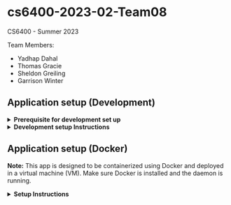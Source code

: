 # cs6400-2023-02-Team08

CS6400 - Summer 2023

Team Members:

- Yadhap Dahal
- Thomas Gracie
- Sheldon Greiling
- Garrison Winter

## Application setup (Development)

<details>
<summary><strong>Prerequisite for development set up</strong></summary>

- **Install Node**
  If you do not have Node installed on your system, please follow this [link](https://nodejs.dev/en/) to download and install it. Node comes with npm, the package manager for Node applications.

- **Install MySQL**
  Ensure that MySQL is installed. You can refer to the [MySQL installation guide](https://dev.mysql.com/doc/mysql-installation-excerpt/5.7/en/) for instructions.

- **Install IDE**
A good IDE can greatly simplify your development process. Try VSCode. You can find the installation guide [here](https://code.visualstudio.com/docs/setup/setup-overview).
</details>

<details>
<summary><strong>Development setup Instructions</strong></summary>

1. **Clone Repo**

2. **Set up environment variables**

   - Set up environment variables for the server:

     - CD into `/web-app`
     - Create a new file called `.env`
     - Copy and paste the content from `.env.sample` to the `.env` file, and update the variables if necessary.

   - Set up environment variables for the client:
     - CD into `/web-app/client`
     - Create a new file called `.env`
     - Copy and paste the content from `/client/.env.sample` to the `.env` file you just created, and update the variables if necessary.

3. **Install Dependencies**

   - Install server dependencies:

     - CD into `/web-app/server`
     - Run `npm install`

   - Install client dependencies:
     - CD into `/web-app/client`
     - Run `npm install`

4. **Run Migration**

   - Ensure that the MySQL service is running.
   - Execute the following command to run migration scripts. The script assumes that the MySQL username is "root," which is the default username.
     - CD into `/web-app/server/migrations`
     - Run `mysql -u root -p < migration_queries.sql`

5. **Run App**

   - Run the server:

     - CD into `/web-app/server`
     - Run `nodemon app.js`
     - You should see "connected to database, server running at port 3001" logged in the terminal.

   - Run the client: - CD into `/web-app/client` - Run `npm start` - You should see "webpack compiled successfully" logged in the terminal, and the app should automatically open in your default browser. - If the browser fails to open, navigate to http://localhost:3000. - You can check the app's health by navigating to http://localhost:3000/health.
   </details>

## Application setup (Docker)

**Note:** This app is designed to be containerized using Docker and deployed in a virtual machine (VM). Make sure Docker is installed and the daemon is running.

<details>
<summary><strong>Setup Instructions</strong></summary>

1. **Clone Repo**

2. **Set up environment variables**

   - Set up environment variables for the server:

     - CD into `/web-app`
     - Create a new file called `.env`
     - Copy and paste the content from `.env.sample` to the `.env` file, and update the variables if necessary.

   - Set up environment variables for the client:
     - CD into `/web-app/client`
     - Create a new file called `.env`
     - Copy and paste the content from `/client/.env.sample` to the `.env` file you just created, and update the variables if necessary.

3. Navigate to /web-app/
4. Run `docker-compose up -d --build` to build the Docker image and spin the contianers
5. The app should be available at http://localhost:3003/
6. To bring the container down, run `docker-compose down`
7. Run `docker ps -a` to view running containers
**Note:** If any container fails to start, run `docker run <container_id>`
</details>
